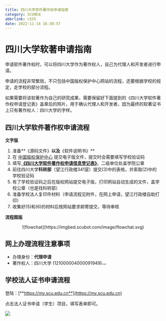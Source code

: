 ```yaml
---
title: 四川大学软件著作权申请指南
category: SCU相关
abbrlink: c555
date: 2022-11-14 16:30:57
---
```


# 四川大学软著申请指南

申请软件著作权时，可以将四川大学作为著作权人，自己为代理人和开发者进行申请。

申请的流程非常繁琐，不只包括中国版权保护中心网站的流程，还要根据学校的规定，走学校的部分流程。

如果需要将该软著作为自己的研究成果，需要保留好下面提到的《四川大学软件著作权申请登记表》盖章后的照片，用于确认代理人和开发者，因为最终的软著证书上只有著作权人：四川大学的字样。

<!--more-->

## 四川大学软件著作权申请流程

**文字版**

1. 准备**《源码文件》**以及**《软件说明书》**
2. 在 [中国版权保护中心](https://www.ccopyright.com.cn/) 提交电子版文件，提交时会需要填写学校验证码
3. 填写[**《四川大学软件著作权申请信息登记表》**](https://kyy.scu.edu.cn/info/2166/7540.htm)，二级单位处盖学院公章
4. 前往四川大学**科转部**（望江行政楼341室）提交(3)中的表格，并索取(2)中的学校验证码
5. 有了学校验证码之后在版权网站提交电子版，打印网站自动生成的文件，盖学校公章（也是找科转部）
6. 准备学校法人复印件材料（申请流程见附件，在网上申请，望江行政楼自助打印）
7. 收集好(5)和(6)的材料后按网站要求邮寄提交，等待审核

**流程图版**

<center>![flowchat](https://imgbed.scubot.com/image/flowchat.svg)</center>


## 网上办理流程注意事项

- 办理身份：**代理申请**
- 著作权人：四川大学 (121000004000091949)<img src="https://imgbed.scubot.com/image/20221101112106.png" alt="示例 " style="zoom:30%;" />

## 学校法人证书申请流程

登陆：[**https://my.scu.edu.cn**](https://my.scu.edu.cn)

点击法人证书申请（学生）项目，填写表单即可。

![](https://imgbed.scubot.com/image/286619DA-AB4E-4666-8EED-8ADA71798C17.png)